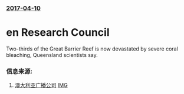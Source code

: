 ### [2017-04-10](/news/2017/04/10/index.md)

##### 
# en Research Council 

Two-thirds of the Great Barrier Reef is now devastated by severe coral bleaching, Queensland scientists say.


### 信息来源:

1. [澳大利亚广播公司](http://www.abc.net.au/news/2017-04-10/great-barrier-reef-severe-coral-bleaching-hits-two-thirds/8429662) [IMG](https://www.abc.net.au/news/image/8430104-16x9-700x394.jpg)
